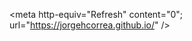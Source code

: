
<meta http-equiv="Refresh" content="0"; url="https://jorgehcorrea.github.io/" />

<!--
# jhc.design Backdoor
You have just reached my backend home site. If you wish to go back to my nice home click [here: take me back to jhc.design](http://www.jhc.design)  

If you are curious why you got here, im working on another concept of portfolio where I via git bash upload my work in a manner that fully documents all my progress and shows my work fully instead of just the end pictures. Of course the pretty pictures will always be at the top. Its my way of 1 hosting my web for free and 2 actually show my work and be able to go back to my work and replicate any part of it for new projects.

## Project layout

    mkdocs.yml    # The configuration file.
    index.html    # html facade,
    docs/
        index.md  # The documentation homepage in .md
        beva.md    | rogers.md    | avh.md      # 1st row of links
        colgado.md | floatSink.md | fw&c.md     # 2nd row of links
        jewlbox.md | ergochair.md | manipulo.md # 3ed row of links
        kidroom.md | machinewk.md | sapdoors.md # 4th row
        about.md   |

## Projects under consideration:
 - bunky.ec website
 - random renders
 - Fabriacademy sit'n coffee
 - fabriacademy, bandana
 - grasshopper resort
 - vibram shoe expanssion
 - electro tattoo
 - inflatable winged shoe

## Very Important:
###Redirecting index to html jhc.design
In this case I do 2 things:
1. add:
<meta http-equiv="Refresh" content="0"; url="https://jorgehcorrea.github.io/" />
To the top of the index.md page
2. add:
extra:
  homepage: https://www.jhc.design
plugins:
  - redirects:
      redirect_maps:
          'index.md': 'https://jorgehcorrea.github.io/'

Not sure what one is the one that makes it all work, but it works.
###Images hosted from dorpbox
It becomes much easier, especially with the extensions (.png vs .PNG) as well as file size management to use all images from dorpbox private account. If I ever stop paying dorpbox ill inevitably have to host all images some other place, ei. porkbun or in the GitHub.
At the moment, I replace https://dl.dropbox.com/ with https://dl.dropboxusercontent.com/ and it all works.
-->
